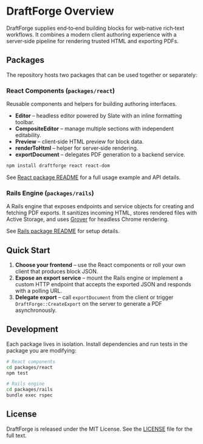 # DraftForge Overview

DraftForge supplies end‑to‑end building blocks for web‑native rich‑text workflows.
It combines a modern client authoring experience with a server‑side pipeline for
rendering trusted HTML and exporting PDFs.

## Packages

The repository hosts two packages that can be used together or separately:

### React Components (`packages/react`)

Reusable components and helpers for building authoring interfaces.

- **Editor** – headless editor powered by Slate with an inline formatting toolbar.
- **CompositeEditor** – manage multiple sections with independent editability.
- **Preview** – client‑side HTML preview for block data.
- **renderToHtml** – helper for server‑side rendering.
- **exportDocument** – delegates PDF generation to a backend service.

```bash
npm install draftforge react react-dom
```
See [React package README](../packages/react/README.md) for a full usage
example and API details.

### Rails Engine (`packages/rails`)

A Rails engine that exposes endpoints and service objects for creating and
fetching PDF exports. It sanitizes incoming HTML, stores rendered files with
Active Storage, and uses [Grover](https://github.com/Studiosity/grover) for
headless Chrome rendering.

See [Rails package README](../packages/rails/README.md) for setup details.

## Quick Start

1. **Choose your frontend** – use the React components or roll your own client
   that produces block JSON.
2. **Expose an export service** – mount the Rails engine or implement a custom
   HTTP endpoint that accepts the exported JSON and responds with a polling URL.
3. **Delegate export** – call `exportDocument` from the client or trigger
   `DraftForge::CreateExport` on the server to generate a PDF asynchronously.

## Development

Each package lives in isolation. Install dependencies and run tests in the
package you are modifying:

```bash
# React components
cd packages/react
npm test

# Rails engine
cd packages/rails
bundle exec rspec
```

## License

DraftForge is released under the MIT License. See the [LICENSE](../packages/rails/MIT-LICENSE)
file for the full text.
